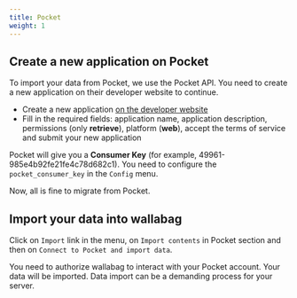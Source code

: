```yaml
---
title: Pocket
weight: 1
---
```


## Create a new application on Pocket

To import your data from Pocket, we use the Pocket API. You need to
create a new application on their developer website to continue.

-   Create a new application [on the developer
    website](https://getpocket.com/developer/apps/new)
-   Fill in the required fields: application name, application
    description, permissions (only **retrieve**), platform (**web**),
    accept the terms of service and submit your new application

Pocket will give you a **Consumer Key** (for example,
49961-985e4b92fe21fe4c78d682c1). You need to configure the
`pocket_consumer_key` in the `Config` menu.

Now, all is fine to migrate from Pocket.

## Import your data into wallabag

Click on `Import` link in the menu, on `Import contents` in Pocket
section and then on `Connect to Pocket and import data`.

You need to authorize wallabag to interact with your Pocket account.
Your data will be imported. Data import can be a demanding process for
your server.

